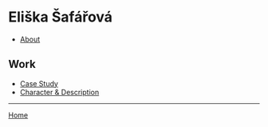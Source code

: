# Eliška Šafářová

- [About](02-intentional-aboutness/about.md)

## Work

- [Case Study](02-intentional-aboutness/case-study)
- [Character & Description](01-character-description/character-description)

- - -

[Home](https://github.com/elizsafar)

